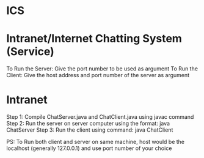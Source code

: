 # ICS

# Intranet/Internet Chatting System (Service)

To Run the Server: Give the port number to be used as argument 
To Run the Client: Give the host address and port number of the server as argument

# Intranet
Step 1: Compile ChatServer.java and ChatClient.java using javac command
Step 2: Run the server on server computer using the format: java ChatServer <port-number>
Step 3: Run the client using command: java ChatClient <host-address> <port-number>

PS: To Run both client and server on same machine, host would be the localhost (generally 127.0.0.1) and use port number of your choice

